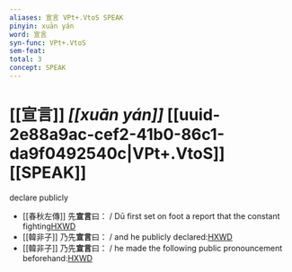 ```yaml
---
aliases: 宣言 VPt+.VtoS SPEAK
pinyin: xuān yán
word: 宣言
syn-func: VPt+.VtoS
sem-feat: 
total: 3
concept: SPEAK 
---
```

# [[宣言]] *[[xuān yán]]*  [[uuid-2e88a9ac-cef2-41b0-86c1-da9f0492540c|VPt+.VtoS]] [[SPEAK]]
declare publicly
 - [[春秋左傳]] 先**宣言**曰： / Dū first set on foot a report that the constant fighting[HXWD](https://hxwd.org/textview.html?location=KR1e0001_tls_002-27a.8)
 - [[韓非子]] 乃先**宣言**曰： / and he publicly declared:[HXWD](https://hxwd.org/textview.html?location=KR3c0005_tls_032-69a.3)
 - [[韓非子]] 乃先**宣言**曰： / he made the following public pronouncement beforehand:[HXWD](https://hxwd.org/textview.html?location=KR3c0005_tls_032-70a.3)
